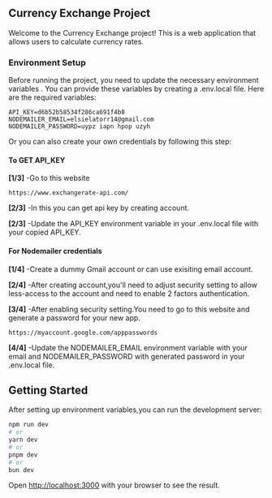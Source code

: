 ## Currency Exchange Project

Welcome to the Currency Exchange project! This is a web application that allows users to calculate currency rates.

### Environment Setup

Before running the project, you need to update the necessary environment variables . You can provide these variables by creating a .env.local file. Here are the required variables:

```
API_KEY=d6b52b58534f286ca691f4b8
NODEMAILER_EMAIL=elsielatorr14@gmail.com
NODEMAILER_PASSWORD=uypz iapn hpop uzyh

```

Or you can also create your own credentials by following this step:

#### To GET API_KEY

**[1/3]** -Go to this website

```
https://www.exchangerate-api.com/
```

**[2/3]** -In this you can get api key by creating account.

**[2/3]** -Update the API_KEY environment variable in your .env.local file with your copied API_KEY.

#### For Nodemailer credentials

**[1/4]** -Create a dummy Gmail account or can use exisiting email account.

**[2/4]** -After creating account,you'll need to adjust security setting to allow less-access to the account and need to enable 2 factors authentication.

**[3/4]** -After enabling security setting.You need to go to this website and generate a password for your new app.

```
https://myaccount.google.com/apppasswords
```

**[4/4]** -Update the NODEMAILER_EMAIL environment variable with your email and NODEMAILER_PASSWORD with generated password in your .env.local file.

## Getting Started

After setting up environment variables,you can run the development server:

```bash
npm run dev
# or
yarn dev
# or
pnpm dev
# or
bun dev
```

Open [http://localhost:3000](http://localhost:3000) with your browser to see the result.
